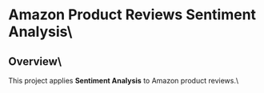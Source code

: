 # Amazon Product Reviews Sentiment Analysis\

## Overview\
This project applies **Sentiment Analysis** to Amazon product reviews.\
